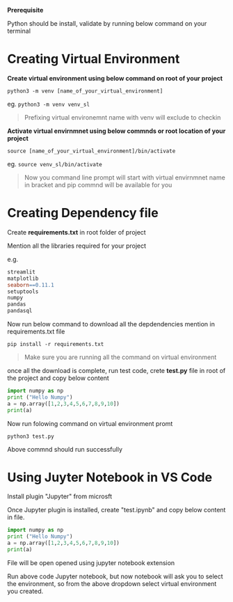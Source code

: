 **Prerequisite**

Python should be install, validate by running below command on your terminal

# Creating Virtual Environment

**Create virtual environment using below command on root of your project**

`python3 -m venv [name_of_your_virtual_environment]`

eg. `python3 -m venv venv_sl`

> Prefixing virtual environemnt name with venv will exclude to checkin

**Activate virtual envirnmnet using below commnds or root location of your project**

`source [name_of_your_virtual_environment]/bin/activate`

eg. `source venv_sl/bin/activate`

> Now you command line prompt will start with virtual envirnmnet name in bracket and pip commnd will be available for you

# Creating Dependency file

Create **requirements.txt** in root folder of project

Mention all the libraries required for your project

e.g.

```makefile
streamlit
matplotlib
seaborn==0.11.1
setuptools
numpy
pandas
pandasql
```

Now run below command to download all the depdendencies mention in requirements.txt file

`pip install -r requirements.txt`

> Make sure you are running all the command on virtual environment

once all the download is complete, run test code, crete **test.py** file in root of the project and copy below content

```python
import numpy as np
print ("Hello Numpy")
a = np.array([1,2,3,4,5,6,7,8,9,10])
print(a)
```

Now run folowing command on virtual environment promt

`python3 test.py`

Above commnd should run successfully

# Using Juyter Notebook in VS Code

Install plugin "Jupyter" from microsft

Once Jupyter plugin is installed, create  "test.ipynb" and copy below content in file.

```python
import numpy as np
print ("Hello Numpy")
a = np.array([1,2,3,4,5,6,7,8,9,10])
print(a)
```

File will be open opened using jupyter notebook extension

Run above code Jupyter notebook, but now notebook will ask you to select the environment, so from the above dropdown select virtual environment you created.
